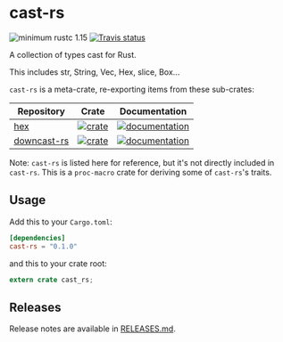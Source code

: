 # cast-rs

![minimum rustc 1.15](https://img.shields.io/badge/rustc-1.15+-red.svg)
[![Travis status](https://travis-ci.org/zTgx/cast-rs.svg?branch=master)](https://travis-ci.org/zTgx/cast-rs)

A collection of  types cast for Rust.

This includes str, String, Vec, Hex, slice, Box...  

`cast-rs` is a meta-crate, re-exporting items from these sub-crates:

| Repository | Crate | Documentation |
| ---------- | ----- | ------------- |
|  [hex](https://github.com/KokaKiwi/rust-hex)  |  [![crate](https://img.shields.io/crates/v/hex.svg)](https://crates.io/crates/hex) |[![documentation](https://docs.rs/hex/badge.svg)](https://docs.rs/hex)
|  [downcast-rs](https://github.com/marcianx/downcast-rs)  |  [![crate](https://img.shields.io/crates/v/downcast_rs.svg)](https://crates.io/crates/downcast_rs) |[![documentation](https://docs.rs/downcast-rs/badge.svg)](https://docs.rs/downcast-rs)

Note: `cast-rs` is listed here for reference, but it's not directly included
in `cast-rs`.  This is a `proc-macro` crate for deriving some of `cast-rs`'s traits.

## Usage

Add this to your `Cargo.toml`:

```toml
[dependencies]
cast-rs = "0.1.0"
```

and this to your crate root:

```rust
extern crate cast_rs;
```

## Releases

Release notes are available in [RELEASES.md](RELEASES.md).
